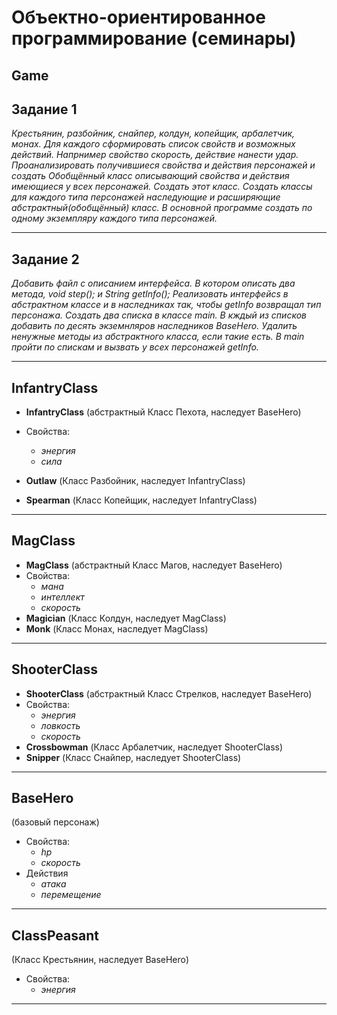 # Oбъектно-ориентированное программирование (семинары) #
##
## Game ## 
##
## Задание 1 ##
*Крестьянин, разбойник, снайпер, колдун, копейщик, арбалетчик, монах. Для каждого сформировать список свойств и возможных действий. Напрнимер свойство скорость, действие нанести удар. Проанализировать получившиеся свойства и действия персонажей и создать Обобщённый класс описывающий свойства и действия имеющиеся у всех персонажей. Создать этот класс. Создать классы для каждого типа персонажей наследующие и расширяющие абстрактный(обобщённый) класс. В основной программе создать по одному экземпляру каждого типа персонажей.*
***
## Задание 2 ##
*Добавить файл с описанием интерфейса. В котором описать два метода, void step(); и String getInfo(); Реализовать интерфейсs в абстрактном классе и в наследниках так, чтобы getInfo возвращал тип персонажа. Создать два списка в классе main. В кждый из списков добавить по десять экземнляров наследников BaseHero. Удалить ненужные методы из абстрактного класса, если такие есть. В main пройти по спискам и вызвать у всех персонажей getInfo.*
***
## InfantryClass ##
* **InfantryClass** (абстрактный Класс Пехота, наследует BaseHero)

* Свойства: 
    - *энергия*
    - *сила*

* **Outlaw** (Класс Разбойник, наследует InfantryClass)

* **Spearman** (Класс Копейщик, наследует InfantryClass)
***
## MagClass ##
* **MagClass** (абстрактный Класс Магов, наследует BaseHero)
* Свойства: 
    - *мана*
    - *интеллект*
    - *скорость*
* **Magician** (Класс Колдун, наследует MagClass)
* **Monk** (Класс Монах, наследует MagClass)
***
## ShooterClass ##
* **ShooterClass** (абстрактный Класс Стрелков, наследует BaseHero)
* Свойства: 
    - *энергия*
    - *ловкость*
    - *скорость*
* **Crossbowman** (Класс Арбалетчик, наследует ShooterClass)
* **Snipper** (Класс Снайпер, наследует ShooterClass)
***
## BaseHero ##
(базовый персонаж)
* Свойства: 
    - *hp*
    - *скорость*
* Действия
    - *атака*
    - *перемещение*

***

## ClassPeasant ## 
(Класс Крестьянин, наследует BaseHero)
* Свойства: 
    - *энергия*
***